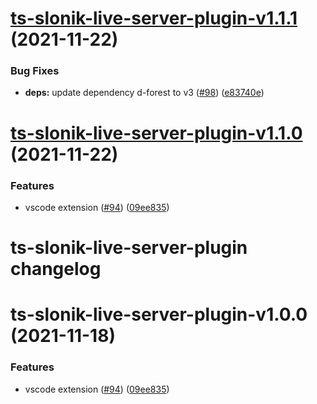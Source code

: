 # [ts-slonik-live-server-plugin-v1.1.1](https://github.com/hoonoh/slonik-live-server/compare/ts-slonik-live-server-plugin-v1.1.0...ts-slonik-live-server-plugin-v1.1.1) (2021-11-22)


### Bug Fixes

* **deps:** update dependency d-forest to v3 ([#98](https://github.com/hoonoh/slonik-live-server/issues/98)) ([e83740e](https://github.com/hoonoh/slonik-live-server/commit/e83740eeb1940559feda33212c0275d95c1d6f03))

# [ts-slonik-live-server-plugin-v1.1.0](https://github.com/hoonoh/slonik-live-server/compare/ts-slonik-live-server-plugin-v1.0.0...ts-slonik-live-server-plugin-v1.1.0) (2021-11-22)


### Features

* vscode extension ([#94](https://github.com/hoonoh/slonik-live-server/issues/94)) ([09ee835](https://github.com/hoonoh/slonik-live-server/commit/09ee8356b45ccd780a25a2b51059427588b6b89d))

# ts-slonik-live-server-plugin changelog

# ts-slonik-live-server-plugin-v1.0.0 (2021-11-18)


### Features

* vscode extension ([#94](https://github.com/hoonoh/slonik-live-server/issues/94)) ([09ee835](https://github.com/hoonoh/slonik-live-server/commit/09ee8356b45ccd780a25a2b51059427588b6b89d))
